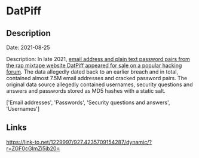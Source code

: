 # DatPiff

## Description

Date: 2021-08-25

Description:
In late 2021, <a href="https://www.numerama.com/cyberguerre/784965-la-plateforme-de-rap-datpiff-piratee-les-mots-de-passe-dans-la-nature.html" target="_blank" rel="noopener">email address and plain text password pairs from the rap mixtape website DatPiff appeared for sale on a popular hacking forum</a>. The data allegedly dated back to an earlier breach and in total, contained almost 7.5M email addresses and cracked password pairs. The original data source allegedly contained usernames, security questions and answers and passwords stored as MD5 hashes with a static salt.


['Email addresses', 'Passwords', 'Security questions and answers', 'Usernames']

## Links

https://link-to.net/1229997/927.4235709154287/dynamic/?r=ZGF0cGlmZi5jb20=